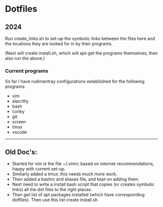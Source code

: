 # Dotfiles
## 2024

Run create_links.sh to set-up the symbolic links between the files here and the locations they are looked for in by their programs.

(Next will create install.sh, which will apt-get the programs themselves, then also run the above.) 

### Current programs

So far I have rudimentray configurations estabilished for the following programs:

- vim
- alacritty
- bash
- conky
- git
- screen
- tmux
- vscode

****************

## Old Doc's:

- Started for vim *ie* the file ~/.vimrc based on internet recommendations, happy with current set-up.
- Simliarly added a tmux: this needs much more work.
- Then added a bashrc and aliases file, and kept on adding them. 
- Next need to write a install bash script that copies (or creates symbolic links) all the dot files to the right places.
- Then get list of apt packages installed (which have corresponding dotfiles). Then use this list create install.sh

